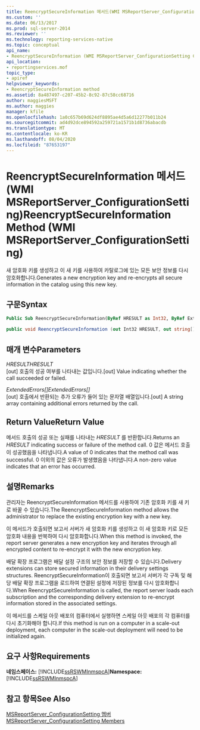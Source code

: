 ```yaml
---
title: ReencryptSecureInformation 메서드(WMI MSReportServer_ConfigurationSetting) | Microsoft Docs
ms.custom: ''
ms.date: 06/13/2017
ms.prod: sql-server-2014
ms.reviewer: ''
ms.technology: reporting-services-native
ms.topic: conceptual
api_name:
- ReencryptSecureInformation (WMI MSReportServer_ConfigurationSetting Class)
api_location:
- reportingservices.mof
topic_type:
- apiref
helpviewer_keywords:
- ReencryptSecureInformation method
ms.assetid: 8a487497-c207-45b2-8c92-87c58cc68716
author: maggiesMSFT
ms.author: maggies
manager: kfile
ms.openlocfilehash: 1a0c657b69d624df8895ae4d5a6d12277b011b24
ms.sourcegitcommit: ad4d92dce894592a259721a1571b1d8736abacdb
ms.translationtype: MT
ms.contentlocale: ko-KR
ms.lasthandoff: 08/04/2020
ms.locfileid: "87653197"
---
```

# <a name="reencryptsecureinformation-method-wmi-msreportserver_configurationsetting"></a><span data-ttu-id="f4c16-102">ReencryptSecureInformation 메서드(WMI MSReportServer_ConfigurationSetting)</span><span class="sxs-lookup"><span data-stu-id="f4c16-102">ReencryptSecureInformation Method (WMI MSReportServer_ConfigurationSetting)</span></span>
  <span data-ttu-id="f4c16-103">새 암호화 키를 생성하고 이 새 키를 사용하여 카탈로그에 있는 모든 보안 정보를 다시 암호화합니다.</span><span class="sxs-lookup"><span data-stu-id="f4c16-103">Generates a new encryption key and re-encrypts all secure information in the catalog using this new key.</span></span>  
  
## <a name="syntax"></a><span data-ttu-id="f4c16-104">구문</span><span class="sxs-lookup"><span data-stu-id="f4c16-104">Syntax</span></span>  
  
```vb  
Public Sub ReencryptSecureInformation(ByRef HRESULT as Int32, ByRef ExtendedErrors() As String)  
```  
  
```csharp  
public void ReencryptSecureInformation (out Int32 HRESULT, out string[] ExtendedErrors);  
```  
  
## <a name="parameters"></a><span data-ttu-id="f4c16-105">매개 변수</span><span class="sxs-lookup"><span data-stu-id="f4c16-105">Parameters</span></span>  
 <span data-ttu-id="f4c16-106">*HRESULT*</span><span class="sxs-lookup"><span data-stu-id="f4c16-106">*HRESULT*</span></span>  
 <span data-ttu-id="f4c16-107">[out] 호출의 성공 여부를 나타내는 값입니다.</span><span class="sxs-lookup"><span data-stu-id="f4c16-107">[out] Value indicating whether the call succeeded or failed.</span></span>  
  
 <span data-ttu-id="f4c16-108">*ExtendedErrors[]*</span><span class="sxs-lookup"><span data-stu-id="f4c16-108">*ExtendedErrors[]*</span></span>  
 <span data-ttu-id="f4c16-109">[out] 호출에서 반환되는 추가 오류가 들어 있는 문자열 배열입니다.</span><span class="sxs-lookup"><span data-stu-id="f4c16-109">[out] A string array containing additional errors returned by the call.</span></span>  
  
## <a name="return-value"></a><span data-ttu-id="f4c16-110">Return Value</span><span class="sxs-lookup"><span data-stu-id="f4c16-110">Return Value</span></span>  
 <span data-ttu-id="f4c16-111">메서드 호출의 성공 또는 실패를 나타내는 *HRESULT* 를 반환합니다.</span><span class="sxs-lookup"><span data-stu-id="f4c16-111">Returns an *HRESULT* indicating success or failure of the method call.</span></span> <span data-ttu-id="f4c16-112">0 값은 메서드 호출이 성공했음을 나타냅니다.</span><span class="sxs-lookup"><span data-stu-id="f4c16-112">A value of 0 indicates that the method call was successful.</span></span> <span data-ttu-id="f4c16-113">0 이외의 값은 오류가 발생했음을 나타냅니다.</span><span class="sxs-lookup"><span data-stu-id="f4c16-113">A non-zero value indicates that an error has occurred.</span></span>  
  
## <a name="remarks"></a><span data-ttu-id="f4c16-114">설명</span><span class="sxs-lookup"><span data-stu-id="f4c16-114">Remarks</span></span>  
 <span data-ttu-id="f4c16-115">관리자는 ReencryptSecureInformation 메서드를 사용하여 기존 암호화 키를 새 키로 바꿀 수 있습니다.</span><span class="sxs-lookup"><span data-stu-id="f4c16-115">The ReencryptSecureInformation method allows the administrator to replace the existing encryption key with a new key.</span></span>  
  
 <span data-ttu-id="f4c16-116">이 메서드가 호출되면 보고서 서버가 새 암호화 키를 생성하고 이 새 암호화 키로 모든 암호화 내용을 반복하여 다시 암호화합니다.</span><span class="sxs-lookup"><span data-stu-id="f4c16-116">When this method is invoked, the report server generates a new encryption key and iterates through all encrypted content to re-encrypt it with the new encryption key.</span></span>  
  
 <span data-ttu-id="f4c16-117">배달 확장 프로그램은 배달 설정 구조의 보안 정보를 저장할 수 있습니다.</span><span class="sxs-lookup"><span data-stu-id="f4c16-117">Delivery extensions can store secured information in their delivery settings structures.</span></span> <span data-ttu-id="f4c16-118">ReencryptSecureInformation이 호출되면 보고서 서버가 각 구독 및 해당 배달 확장 프로그램을 로드하여 연결된 설정에 저장된 정보를 다시 암호화합니다.</span><span class="sxs-lookup"><span data-stu-id="f4c16-118">When ReencryptSecureInformation is called, the report server loads each subscription and the corresponding delivery extension to re-encrypt information stored in the associated settings.</span></span>  
  
 <span data-ttu-id="f4c16-119">이 메서드를 스케일 아웃 배포의 컴퓨터에서 실행하면 스케일 아웃 배포의 각 컴퓨터를 다시 초기화해야 합니다.</span><span class="sxs-lookup"><span data-stu-id="f4c16-119">If this method is run on a computer in a scale-out deployment, each computer in the scale-out deployment will need to be initialized again.</span></span>  
  
## <a name="requirements"></a><span data-ttu-id="f4c16-120">요구 사항</span><span class="sxs-lookup"><span data-stu-id="f4c16-120">Requirements</span></span>  
 <span data-ttu-id="f4c16-121">**네임스페이스:** [!INCLUDE[ssRSWMInmspcA](../../includes/ssrswminmspca-md.md)]</span><span class="sxs-lookup"><span data-stu-id="f4c16-121">**Namespace:** [!INCLUDE[ssRSWMInmspcA](../../includes/ssrswminmspca-md.md)]</span></span>  
  
## <a name="see-also"></a><span data-ttu-id="f4c16-122">참고 항목</span><span class="sxs-lookup"><span data-stu-id="f4c16-122">See Also</span></span>  
 [<span data-ttu-id="f4c16-123">MSReportServer_ConfigurationSetting 멤버</span><span class="sxs-lookup"><span data-stu-id="f4c16-123">MSReportServer_ConfigurationSetting Members</span></span>](msreportserver-configurationsetting-members.md)  
  
  
